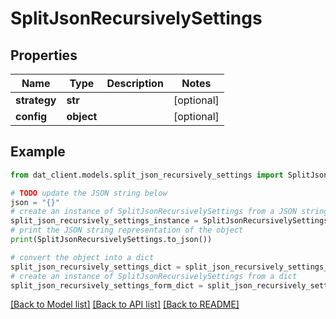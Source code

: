 # SplitJsonRecursivelySettings


## Properties

Name | Type | Description | Notes
------------ | ------------- | ------------- | -------------
**strategy** | **str** |  | [optional] 
**config** | **object** |  | [optional] 

## Example

```python
from dat_client.models.split_json_recursively_settings import SplitJsonRecursivelySettings

# TODO update the JSON string below
json = "{}"
# create an instance of SplitJsonRecursivelySettings from a JSON string
split_json_recursively_settings_instance = SplitJsonRecursivelySettings.from_json(json)
# print the JSON string representation of the object
print(SplitJsonRecursivelySettings.to_json())

# convert the object into a dict
split_json_recursively_settings_dict = split_json_recursively_settings_instance.to_dict()
# create an instance of SplitJsonRecursivelySettings from a dict
split_json_recursively_settings_form_dict = split_json_recursively_settings.from_dict(split_json_recursively_settings_dict)
```
[[Back to Model list]](../README.md#documentation-for-models) [[Back to API list]](../README.md#documentation-for-api-endpoints) [[Back to README]](../README.md)


